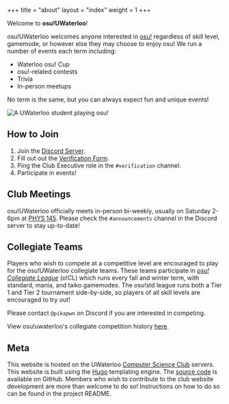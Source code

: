 +++
title = "about"
layout = "index"
weight = 1
+++

Welcome to **osu!UWaterloo**!

osu!UWaterloo welcomes anyone interested in [osu!](https://osu.ppy.sh) regardless of skill level, gamemode, or however else they may choose to enjoy osu! We run a number of events each term  including:
- Waterloo osu! Cup
- osu!-related contests
- Trivia
- In-person meetups

No term is the same, but you can always expect fun and unique events!

![A UWaterloo student playing osu!](/images/perpet.jpg)

## How to Join
1. Join the [Discord Server](https://discord.gg/mfWqAFg).
2. Fill out out the [Verification Form](https://forms.gle/Q1HUK8ywaSmMvcCT6).
3. Ping the Club Executive role in the `#verification` channel.
4. Participate in events!

## Club Meetings

osu!UWaterloo officially meets in-person bi-weekly, usually on Saturday 2-6pm at [PHYS 145](https://maps.app.goo.gl/eYAM98mDbcBJEHG8A). Please check the `#announcements` channel in the Discord server to stay up-to-date!

## Collegiate Teams

Players who wish to compete at a competitive level are encouraged to play for the osu!UWaterloo collegiate teams.
These teams participate in [*osu! Collegiate League*](https://discord.gg/V5XhAcj) (o!CL) which runs every fall and winter term, with standard, mania, and taiko gamemodes. The osu!std league runs both a Tier 1 and Tier 2 tournament side-by-side, so players of all skill levels are encouraged to try out!

Please contact `@pikapwn` on Discord if you are interested in competing.

View osu!uwaterloo's collegiate competition history [here](https://docs.google.com/spreadsheets/d/1q69xG9c-aGkmhsvWzccwe98Z07FusTLz40VBTi1NNZw/edit?usp=sharing).

## Meta

This website is hosted on the UWaterloo [Computer Science Club](https://csclub.uwaterloo.ca/) servers. This website is built using the [Hugo](https://gohugo.io/) templating engine. The [source code](https://github.com/osu-uwaterloo/osu-uwaterloo-website) is available on GitHub. Members who wish to contribute to the club website development are more than welcome to do so! Instructions on how to do so can be found in the project README.
